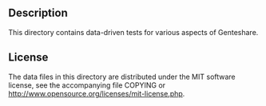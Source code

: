 Description
------------

This directory contains data-driven tests for various aspects of Genteshare.

License
--------

The data files in this directory are distributed under the MIT software
license, see the accompanying file COPYING or
http://www.opensource.org/licenses/mit-license.php.

